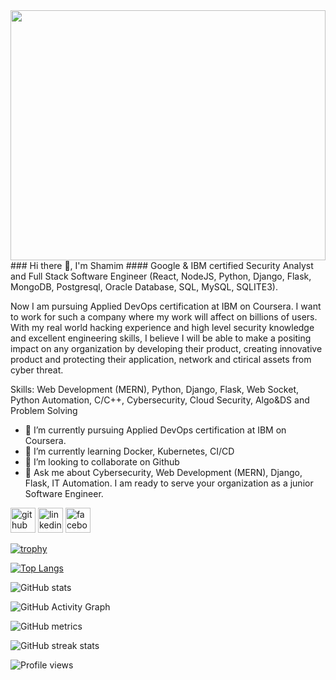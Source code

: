 <img src="https://academy.syrian-youth.org/wp-content/uploads/2022/08/%D8%A3%D9%83%D8%A7%D8%AF%D9%8A%D9%85%D9%8A%D8%A9-%D8%AA%D8%AC%D9%85%D8%B9-%D8%A7%D9%84%D8%B4%D8%A8%D8%A7%D8%A8-%D8%A7%D9%84%D8%B3%D9%88%D8%B1%D9%8A.jpg.webp" align="center" style="width: 100%; height:400px" />
### Hi there 👋, I'm Shamim
#### Google & IBM certified Security Analyst and Full Stack Software Engineer (React, NodeJS, Python, Django, Flask, MongoDB, Postgresql, Oracle Database, SQL, MySQL, SQLITE3).

Now I am pursuing Applied DevOps certification at IBM on Coursera. I want to work for such a company where my work will affect on billions of users. With my real world hacking experience and high level security knowledge and excellent engineering skills, I believe I will be able to make a positing impact on any organization by developing their product, creating innovative product and protecting their application, network and ctirical assets from cyber threat.

Skills: Web Development (MERN), Python, Django, Flask, Web Socket, Python Automation, C/C++, Cybersecurity, Cloud Security, Algo&DS and Problem Solving

- 🔭 I’m currently pursuing Applied DevOps certification at IBM on Coursera. 
- 🌱 I’m currently learning Docker, Kubernetes, CI/CD
- 👯 I’m looking to collaborate on Github 
- 💬 Ask me about Cybersecurity, Web Development (MERN), Django, Flask, IT Automation. I am ready to serve your organization as a junior Software Engineer.


[<img src='https://cdn.jsdelivr.net/npm/simple-icons@3.0.1/icons/github.svg' alt='github' height='40'>](https://github.com/anamulislamshamim)  [<img src='https://cdn.jsdelivr.net/npm/simple-icons@3.0.1/icons/linkedin.svg' alt='linkedin' height='40'>](https://www.linkedin.com/in/anamul-islam-shamim-73714924b/)  [<img src='https://cdn.jsdelivr.net/npm/simple-icons@3.0.1/icons/facebook.svg' alt='facebook' height='40'>](https://www.facebook.com/anamulislam.shamim)  

[![trophy](https://github-profile-trophy.vercel.app/?username=anamulislamshamim)](https://github.com/ryo-ma/github-profile-trophy)

[![Top Langs](https://github-readme-stats.vercel.app/api/top-langs/?username=anamulislamshamim)](https://github.com/anuraghazra/github-readme-stats)

![GitHub stats](https://github-readme-stats.vercel.app/api?username=anamulislamshamim&show_icons=true&count_private=true)  

![GitHub Activity Graph](https://activity-graph.herokuapp.com/graph?username=anamulislamshamim)  

![GitHub metrics](https://metrics.lecoq.io/anamulislamshamim)  

![GitHub streak stats](https://github-readme-streak-stats.herokuapp.com/?user=anamulislamshamim)  

![Profile views](https://gpvc.arturio.dev/anamulislamshamim)  
